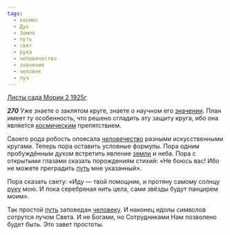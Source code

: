```yaml
---
tags:
  - космос
  - Дух
  - Земля
  - путь
  - свет
  - рука
  - человечество
  - значение
  - человек
  - луч
---
```


[Листы сада Мории 2 1925г](https://127.0.0.1:4002/agni/1925)

___270___
Уже знаете о заклятом круге, знаете о научном его [значении](../../../tags/#значение). План имеет ту особенность, что решено сгладить эту защиту круга, ибо она является [космическим](../../../tags/#космос) препятствием.   

Своего рода робость опоясала [человечество](../../../tags/#человечество) разными искусственными кругами. Теперь пора оставить условные формулы. Пора одним пробуждённым духом встретить явление [земли](../../../tags/#Земля) и неба. Пора с открытыми глазами сказать порождениям стихий: «Не боюсь вас! Ибо не можете преградить [путь](../../../tags/#путь) мне указанный».   

Пора сказать свету: «Иду — твой помощник, и протяну самому солнцу [руку](../../../tags/#рука) мою. И пока серебряная нить цела, сами звёзды будут панцирем моим».   

Так простой [путь](../../../tags/#путь) заповедан [человеку](../../../tags/#человек). И наконец идолы символов сотрутся лучом Света. И не Богами, но Сотрудниками Нам позволено будет быть. Это завет простоты.   

